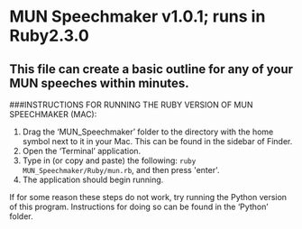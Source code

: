 # MUN Speechmaker v1.0.1; runs in Ruby2.3.0

## This file can create a basic outline for any of your MUN speeches within minutes.

###INSTRUCTIONS FOR RUNNING THE RUBY VERSION OF MUN SPEECHMAKER (MAC):

1. Drag the ‘MUN_Speechmaker’ folder to the directory with the home symbol next to it in your Mac. This can be found in the sidebar of Finder.
2. Open the ‘Terminal’ application.
3. Type in (or copy and paste) the following: `ruby MUN_Speechmaker/Ruby/mun.rb`, and then press 'enter'.
4. The application should begin running.

If for some reason these steps do not work, try running the Python version of this program. Instructions for doing so can be found in the ‘Python’ folder.

